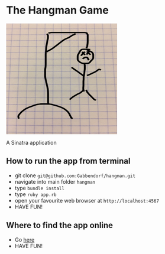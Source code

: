 # The Hangman Game

<img src='public/game_over.jpg' alt='hangman' width='300' height='300' align='middle'/>

A Sinatra application 

## How to run the app from terminal
* git clone `git@github.com:Gabbendorf/hangman.git`
* navigate into main folder `hangman`
* type `bundle install`
* type `ruby app.rb`
* open your favourite web browser at `http://localhost:4567`
* HAVE FUN!

## Where to find the app online
* Go [here](https://gabi-hangman.herokuapp.com/)
* HAVE FUN!
